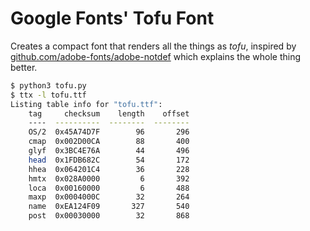# Google Fonts' Tofu Font

Creates a compact font that renders all the things as *tofu*, inspired by [github.com/adobe-fonts/adobe-notdef](https://github.com/adobe-fonts/adobe-notdef) which explains the whole thing better.

```bash
$ python3 tofu.py
$ ttx -l tofu.ttf
Listing table info for "tofu.ttf":
    tag     checksum    length    offset
    ----  ----------  --------  --------
    OS/2  0x45A74D7F        96       296
    cmap  0x002D00CA        88       400
    glyf  0x3BC4E76A        44       496
    head  0x1FDB682C        54       172
    hhea  0x064201C4        36       228
    hmtx  0x028A0000         6       392
    loca  0x00160000         6       488
    maxp  0x0004000C        32       264
    name  0xEA124F09       327       540
    post  0x00030000        32       868
```
